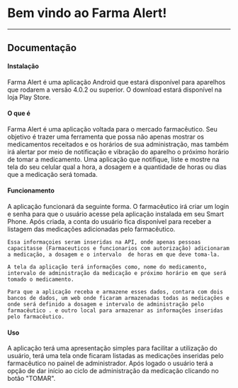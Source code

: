 ﻿Bem vindo ao Farma Alert!
===================




----------


Documentação
-------------





#### <i class="icon-hdd"></i> Instalação
Farma Alert é uma aplicação Android que estará disponível para aparelhos que rodarem a versão 4.0.2 ou superior.
	O download estará disponível na loja Play Store.

#### <i class="icon-file"></i>  O que é
Farma Alert é uma aplicação voltada para o mercado farmacêutico. Seu objetivo é trazer uma ferramenta que possa não apenas mostrar os medicamentos receitados e os horários de sua administração, mas também irá alertar por meio de notificação e vibração do aparelho o próximo horário de tomar a medicamento. Uma aplicação que notifique, liste e mostre na tela do seu celular qual a hora, a dosagem e a quantidade de horas ou dias que a medicação será tomada.


#### <i class="icon-pencil"></i> Funcionamento

A aplicação funcionará da seguinte forma. O farmacêutico irá criar um login e senha para que o usuário acesse pela aplicação instalada em seu Smart Phone. Após criada, a conta do usuário fica disponível para receber a listagem das medicações adicionadas pelo farmacêutico.

	Essa informaçoies seram inseridas na API, onde apenas pessoas capacitasse (Farmaceuticos e funcionarios com autorização) adicionaram a medicação, a dosagem e o intervalo  de horas em que deve toma-la.
	 
	A tela da aplicação terá informações como, nome do medicamento, intervalo de administração da medicação e próximo horário em que será tomado o medicamento.

	Para que a aplicação receba e armazene esses dados, contara com dois bancos de dados, um web onde ficaram armazenadas todas as medicações e onde será definido a dosagem e intervalo de administração pelo farmacêutico . e outro local para armazenar as informações inseridas pelo farmacêutico.

#### <i class="icon-file"></i> Uso
A aplicação terá uma apresentação simples para facilitar a utilização do usuário, terá uma tela onde ficaram listadas as medicações inseridas pelo farmacêutico no painel de administrador.
Após logado o usuário terá a opção de dar início ao ciclo de administração da medicação clicando no botão "TOMAR".






























